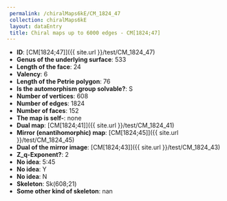```yaml
--- 
 permalink: /chiralMaps6kE/CM_1824_47 
 collection: chiralMaps6kE
 layout: dataEntry
 title: Chiral maps up to 6000 edges - CM[1824;47]
---
```


- **ID**: [CM[1824;47]]({{ site.url }}/test/CM_1824_47)
- **Genus of the underlying surface**: 533
- **Length of the face**: 24
- **Valency**: 6
- **Length of the Petrie polygon**: 76
- **Is the automorphism group solvable?**: S
- **Number of vertices**: 608
- **Number of edges**: 1824
- **Number of faces**: 152
- **The map is self-**: none
- **Dual map**: [CM[1824;41]]({{ site.url }}/test/CM_1824_41)
- **Mirror (enantihomorphic) map**: [CM[1824;45]]({{ site.url }}/test/CM_1824_45)
- **Dual of the mirror image**: [CM[1824;43]]({{ site.url }}/test/CM_1824_43)
- **Z_q-Exponent?**: 2
- **No idea**:  5:45
- **No idea**: Y
- **No idea**: N
- **Skeleton**: Sk(608;21)
- **Some other kind of skeleton**: nan
